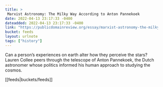 ```yaml
---
title: > 
 Marxist Astronomy: The Milky Way According to Anton Pannekoek
date: 2022-04-13 23:17:33 -0400
dateadded: 2022-04-13 23:17:33 -0400
link: "https://publicdomainreview.org/essay/marxist-astronomy-the-milky-way-according-to-anton-pannekoek"
bucket: feeds
layout: urlnote
tags: ["history"]
--- 
```

Can a person’s experiences on earth alter how they perceive the stars? Lauren Collee peers through the telescope of Anton Pannekoek, the Dutch astronomer whose politics informed his human approach to studying the cosmos.
 <!-- end excerpt --> 
<div class='bucket'>[[feeds|buckets/feeds]]</div> 
